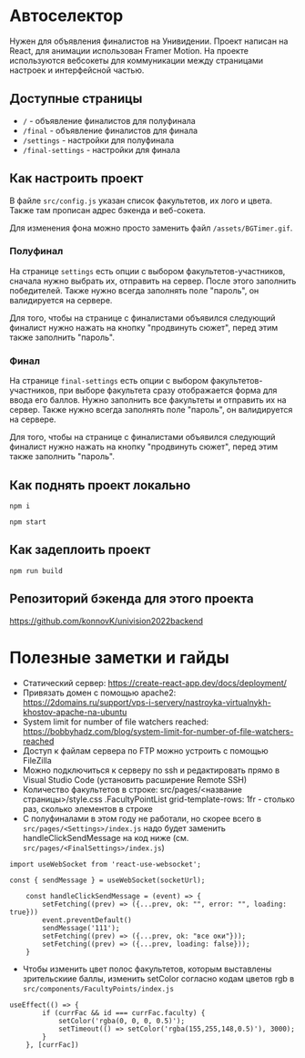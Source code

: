 # Автоселектор

Нужен для объявления финалистов на Унивидении. Проект написан на React,
для анимации использован Framer Motion. На проекте используются вебсокеты
для коммуникации между страницами настроек и интерфейсной частью.

## Доступные страницы

- `/` - объявление финалистов для полуфинала
- `/final` - объявление финалистов для финала
- `/settings` - настройки для полуфинала
- `/final-settings` - настройки для финала

## Как настроить проект

В файле `src/config.js` указан список факультетов, их лого и цвета.
Также там прописан адрес бэкенда и веб-сокета.

Для изменения фона можно просто заменить файл `/assets/BGTimer.gif`.

### Полуфинал

На странице `settings` есть опции с выбором факультетов-участников,
сначала нужно выбрать их, отправить на сервер. После этого заполнить победителей. 
Также нужно всегда заполнять поле "пароль", он валидируется на сервере.

Для того, чтобы на странице с финалистами объявился следующий финалист нужно нажать на кнопку "продвинуть сюжет",
перед этим также заполнить "пароль".

### Финал

На странице `final-settings` есть опции с выбором факультетов-участников,
при выборе факультета сразу отображается форма для ввода его баллов.
Нужно заполнить все факультеты и отправить их на сервер. Также нужно всегда заполнять поле "пароль", он валидируется на сервере.

Для того, чтобы на странице с финалистами объявился следующий финалист нужно нажать на кнопку "продвинуть сюжет",
перед этим также заполнить "пароль".

## Как поднять проект локально

```
npm i

npm start
```

## Как задеплоить проект

```
npm run build
```


## Репозиторий бэкенда для этого проекта

https://github.com/konnovK/univision2022backend

# Полезные заметки и гайды 

- Статический сервер: https://create-react-app.dev/docs/deployment/ 
- Привязать домен с помощью apache2: https://2domains.ru/support/vps-i-servery/nastroyka-virtualnykh-khostov-apache-na-ubuntu 
- System limit for number of file watchers reached: https://bobbyhadz.com/blog/system-limit-for-number-of-file-watchers-reached 
- Доступ к файлам сервера по FTP можно устроить с помощью FileZilla 
- Можно подключиться к серверу по ssh и редактировать прямо в Visual Studio Code (установить расширение Remote SSH) 
- Количество факультетов в строке: src/pages/<название страницы>/style.css .FacultyPointList grid-template-rows: 1fr - столько раз, сколько элементов в строке 
- С полуфиналами в этом году не работали, но скорее всего в `src/pages/<Settings>/index.js` надо будет заменить handleClickSendMessage на код ниже (см. `src/pages/<FinalSettings>/index.js`)
```
import useWebSocket from 'react-use-websocket';

const { sendMessage } = useWebSocket(socketUrl);

    const handleClickSendMessage = (event) => {
        setFetching((prev) => ({...prev, ok: "", error: "", loading: true}))
        event.preventDefault()
        sendMessage('111');
        setFetching((prev) => ({...prev, ok: "все оки"}));
        setFetching((prev) => ({...prev, loading: false}));
    }
```
- Чтобы изменить цвет полос факультетов, которым выставлены зрительскиие баллы, изменить setColor согласно кодам цветов rgb в `src/components/FacultyPoints/index.js`
```
useEffect(() => {
        if (currFac && id === currFac.faculty) {
            setColor('rgba(0, 0, 0, 0.5)');
            setTimeout(() => setColor('rgba(155,255,148,0.5)'), 3000);
        }
    }, [currFac])
```
